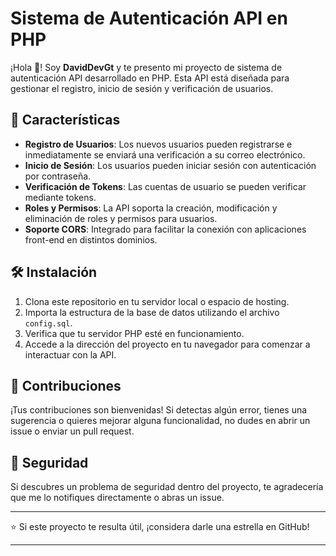 # Sistema de Autenticación API en PHP

¡Hola 👋! Soy **DavidDevGt** y te presento mi proyecto de sistema de autenticación API desarrollado en PHP. Esta API está diseñada para gestionar el registro, inicio de sesión y verificación de usuarios.

## 🚀 Características

- **Registro de Usuarios**: Los nuevos usuarios pueden registrarse e inmediatamente se enviará una verificación a su correo electrónico.
- **Inicio de Sesión**: Los usuarios pueden iniciar sesión con autenticación por contraseña.
- **Verificación de Tokens**: Las cuentas de usuario se pueden verificar mediante tokens.
- **Roles y Permisos**: La API soporta la creación, modificación y eliminación de roles y permisos para usuarios.
- **Soporte CORS**: Integrado para facilitar la conexión con aplicaciones front-end en distintos dominios.

## 🛠️ Instalación

1. Clona este repositorio en tu servidor local o espacio de hosting.
2. Importa la estructura de la base de datos utilizando el archivo `config.sql`.
3. Verifica que tu servidor PHP esté en funcionamiento.
4. Accede a la dirección del proyecto en tu navegador para comenzar a interactuar con la API.

## 🙌 Contribuciones

¡Tus contribuciones son bienvenidas! Si detectas algún error, tienes una sugerencia o quieres mejorar alguna funcionalidad, no dudes en abrir un issue o enviar un pull request.

## 🔐 Seguridad

Si descubres un problema de seguridad dentro del proyecto, te agradecería que me lo notifiques directamente o abras un issue. 

---

⭐ Si este proyecto te resulta útil, ¡considera darle una estrella en GitHub!

---
